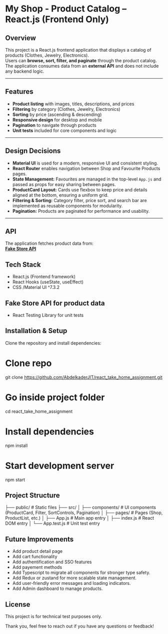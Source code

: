 
# My Shop - Product Catalog – React.js (Frontend Only)

## Overview
This project is a React.js frontend application that displays a catalog of products (Clothes, Jewelry, Electronics).  
Users can **browse, sort, filter, and paginate** through the product catalog.  
The application consumes data from an **external API** and does not include any backend logic.  

---

## Features
- **Product listing** with images, titles, descriptions, and prices  
- **Filtering** by category (Clothes, Jewelry, Electronics)  
- **Sorting** by price (ascending & descending)  
- **Responsive design** for desktop and mobile  
- **Pagination** to navigate through products  
- **Unit tests** included for core components and logic  

---

## Design Decisions

- **Material UI** is used for a modern, responsive UI and consistent styling.
- **React Router** enables navigation between Shop and Favourite Products pages.
- **State Management:** Favourites are managed in the top-level `App.js` and passed as props for easy sharing between pages.
- **ProductCard Layout:** Cards use flexbox to keep price and details aligned at the bottom, ensuring a uniform grid.
- **Filtering & Sorting:** Category filter, price sort, and search bar are implemented as reusable components for modularity.
- **Pagination:** Products are paginated for performance and usability.

---

## API
The application fetches product data from:  
 **[Fake Store API](https://fakestoreapi.com/products)**  

## Tech Stack
- React.js (Frontend framework)
- React Hooks (useState, useEffect)
- CSS /Material UI ^7.3.2

## Fake Store API for product data
- React Testing Library for unit tests

## Installation & Setup
Clone the repository and install dependencies:

# Clone repo
git clone https://github.com/AbdelkaderJIT/react_take_home_assignment.git

# Go inside project folder
cd react_take_home_assignment

# Install dependencies
npm install

# Start development server
npm start

## Project Structure
├── public/              # Static files
├── src/
│   ├── components/      # UI components (ProductCard, Filter, SortControls, Pagination)
│   ├── pages/           # Pages (Shop, ProductList, etc.)
│   ├── App.js           # Main app entry
│   ├── index.js         # React DOM entry
│   └── App.test.js      # Unit test entry

## Future Improvements
- Add product detail page
- Add cart functionality
- Add authentification and SSO features
- Add payement methods
- Add Typescript to migrate all components for stronger type safety.
- Add Redux or zustand for more scalable state management.
- Add user-friendly error messages and loading indicators.
- Add Admin dashboard to manage products.

## License 
This project is for technical test purposes only.

Thank you, feel free to reach out if you have any questions or feedback!

